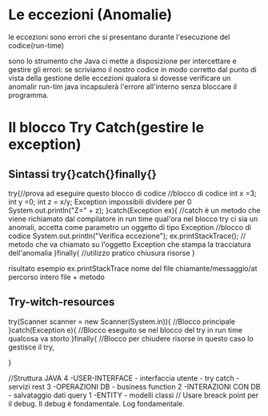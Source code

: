 # Le eccezioni (Anomalie)

le eccezioni sono errori che si presentano durante l'esecuzione del codice(run-time)

sono lo strumento che Java ci mette a disposizione per intercettare e gestire gli errori:
se scriviamo il nostro codice in modo corretto dal punto di vista della gestione delle eccezioni qualora si dovesse verificare
un anomalir run-tim java incapsulerà l'errore all'interno senza bloccare il programma.

# Il blocco Try Catch(gestire le exception)

## Sintassi try{}catch{}finally{}

try{//prova ad eseguire questo blocco di codice
//blocco di codice
int x =3;
int y =0;
int z = x/y; Exception impossibili dividere per 0
System.out.println("Z=" + z);
}catch(Exception ex){ //catch è un metodo che viene richiamato dal compilatore in run time qual'ora nel blocco try ci sia un anomali, accetta come parametro un oggetto di tipo Exception
//blocco di codice
System.out.println("Verifica eccezione");
ex.printStackTrace(); // metodo che va chiamato su l'oggetto Exception che stampa la tracciatura dell'anomalia
}finally{
//utilizzo pratico chiusura risorse
}

risultato esempio ex.printStackTrace
nome del file chiamante/messaggio/at percorso intero file + metodo

## Try-witch-resources

try(Scanner scanner = new Scanner(System.in)){
//Blocco principale
}catch(Exception e){
//Blocco eseguito se nel blocco del try in run time qualcosa va storto
}finally{
//Blocco per chiudere risorse in questo caso lo gestisce il try,

}

//Struttura JAVA
4 -USER-INTERFACE - interfaccia utente - try catch -servizi rest
3 -OPERAZIONI DB - business function
2 -INTERAZIONI CON DB - salvataggio dati query
1 -ENTITY - modelli classi
// Usare breack point per il debug.
Il debug è fondamentale.
Log fondamentale.
